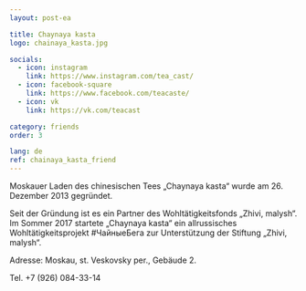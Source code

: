 ```yaml
---
layout: post-ea

title: Chaynaya kasta
logo: chainaya_kasta.jpg

socials:
  - icon: instagram
    link: https://www.instagram.com/tea_cast/
  - icon: facebook-square
    link: https://www.facebook.com/teacaste/
  - icon: vk
    link: https://vk.com/teacast

category: friends
order: 3

lang: de
ref: chainaya_kasta_friend
---
```


Moskauer Laden des chinesischen Tees „Chaynaya kasta“ wurde am 26. Dezember 2013 gegründet.

Seit der Gründung ist es ein Partner des  Wohltätigkeitsfonds „Zhivi, malysh“. Im Sommer 2017 startete „Chaynaya kasta“ ein allrussisches Wohltätigkeitsprojekt #ЧайныеБега zur Unterstützung der Stiftung „Zhivi, malysh“.

Adresse: Moskau, st. Veskovsky per., Gebäude 2.

Tel. +7 (926) 084-33-14

